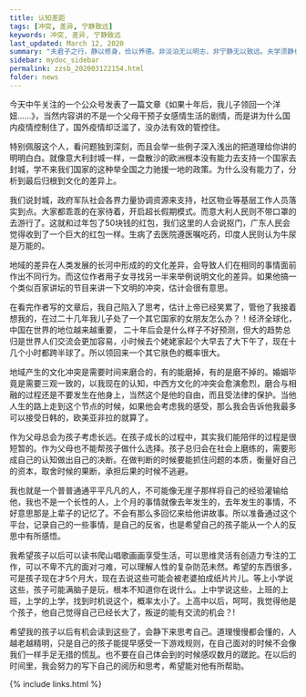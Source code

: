 ```yaml
---
title: 认知差距
tags: [冲突, 差异, 宁静致远]
keywords: 冲突, 差异, 宁静致远
last_updated: March 12, 2020
summary: "夫君子之行，静以修身，俭以养德。非淡泊无以明志，非宁静无以致远。夫学须静也，才须学也。非学无以广才，非志无以成学。淫慢则不能励精，险躁则不能冶性。年与时驰，意与日去，遂成枯落，多不接世，悲守穷庐，将复何及！"
sidebar: mydoc_sidebar
permalink: zzsb_202003122154.html
folder: news
---
```

今天中午关注的一个公众号发表了一篇文章《如果十年后，我儿子领回一个洋妞……》，当然内容讲的不是一个父母干预子女感情生活的剧情，而是讲为什么国内疫情控制住了，国外疫情却泛滥了，没办法有效的管控住。

特别佩服这个人，看问题独到深刻，而且会举一些例子深入浅出的把道理给你讲的明明白白。就像意大利封城一样，一盘散沙的欧洲根本没有能力去支持一个国家去封城，学不来我们国家的这种举全国之力驰援一地的政策。为什么没有能力了，分析到最后归根到文化的差异上。

我们说封城，政府军队社会各界力量协调资源来支持，社区物业等基层工作人员落实到点。大家都乖乖的在家待着，开启超长假期模式。而意大利人民则不带口罩的去游行了。这就和过年包了50块钱的红包，我们这里的人会说抠门，广东人民会觉得收到了一个巨大的红包一样。生病了去医院遵医嘱吃药，印度人民则认为牛尿是万能的。

地域的差异在人类发展的长河中形成的的文化差异，会导致人们在相同的事情面前作出不同行为。而这位作者用子女寻找另一半来举例说明文化的差异。如果他搞一个类似百家讲坛的节目来讲一下文明的冲突，估计会很有意思。

在看完作者写的文章后，我自己陷入了思考，估计上帝已经笑累了，管他了我接着想我的，在过二十几年我儿子处了一个其它国家的女朋友怎么办？！经济全球化，中国在世界的地位越来越重要， 二十年后会是什么样子不好预测，但大的趋势总归是世界人们交流会更加容易，小时候去个姥姥家起个大早去了大下午了，现在十几个小时都跨半球了。所以领回来一个其它肤色的概率很大。

地域产生的文化冲突是需要时间来磨合的，有的能磨掉，有的是磨不掉的。婚姻毕竟是需要三观一致的，以我现在的认知，中西方文化的冲突会愈演愈烈，磨合与相融的过程还是不要发生在他身上，当然这个是他的自由，而且受法律的保护。当他人生的路上走到这个节点的时候，如果他会考虑我的感受，那么我会告诉他我最多可以接受日韩的，欧美亚非拉的就算了。

作为父母总会为孩子考虑长远。在孩子成长的过程中，其实我们能陪伴的过程是很短暂的。作为父母也不能帮孩子做什么选择。孩子总归会在社会上磨练的，需要形成自己的认知做出自己的决断。在做判断的时候要能抓住问题的本质，衡量好自己的资本，取舍时候的果断，承担后果的时候不逃避。

我也就是一个普普通通平平凡凡的人，不可能像无崖子那样将自己的经验灌输给他，我也不是一个长性的人，上个月的事情就像去年发生的，去年发生的事情，不好意思那是上辈子的记忆了。不会有那么多回忆来给他讲故事。所以准备通过这个平台，记录自己的一些事情，是自己的反省，也是希望自己的孩子能从一个人的反思中有所感悟。

我希望孩子以后可以读书爬山唱歌画画享受生活，可以思维灵活有创造力专注的工作，可以不卑不亢的面对刁难，可以理解人性的复杂防范未然。希望的东西很多，可是孩子现在才5个月大，现在去说这些可能会被老婆拍成纸片片儿。等上小学说这些，孩子可能满脑子是玩，根本不知道你在说什么。上中学说这些，上班的上班，上学的上学，找到时机说这个，概率太小了。上高中以后，呵呵，我觉得他是个孩子，他自己觉得自己已经长大了，叛逆的能有交流的机会？!

希望我的孩子以后有机会读到这些了，会静下来思考自己。道理慢慢都会懂的，人越老越精明，只是自己的孩子能提早感受一下游戏规则，在自己面对的时候不会像我们一样手足无措的慌乱。也不要在自己体会到的时候感叹数月的蹉跎。在以后的时间里，我会努力的写下自己的阅历和思考，希望能对他有所帮助。

{% include links.html %}
